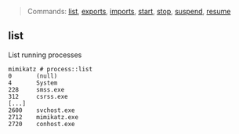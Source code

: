 > Commands: [list](#list), [exports](#exports), [imports](#imports), [start](#start), [stop](#stop), [suspend](#suspend), [resume](#resume)

## list

List running processes

```
mimikatz # process::list
0       (null)
4       System
228     smss.exe
312     csrss.exe
[...]
2600    svchost.exe
2712    mimikatz.exe
2720    conhost.exe
```